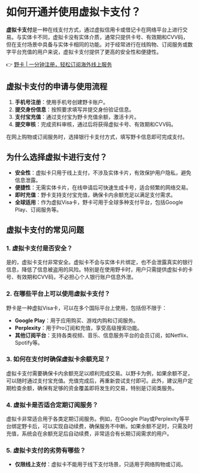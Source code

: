 # 如何开通并使用虚拟卡支付？

**虚拟卡支付**是一种在线支付方式，通过虚拟信用卡或借记卡在网络平台上进行交易。与实体卡不同，虚拟卡没有实体介质，通常只提供卡号、有效期和CVV码，但在支付场景中具备与实体卡相同的功能。对于经常进行在线购物、订阅服务或数字平台充值的用户来说，虚拟卡支付提供了更高的安全性和便捷性。

👉 [野卡 | 一分钟注册，轻松订阅海外线上服务](https://bbtdd.com/yeka)

## 虚拟卡支付的申请与使用流程

1. **手机号注册**：使用手机号创建野卡账户。
2. **提交身份信息**：按照要求填写并提交身份验证信息。
3. **支付宝充值**：通过支付宝为野卡充值余额，激活卡片。
4. **提交审核**：完成资料审核，通过后将获得虚拟卡号、有效期和CVV码。

在网上购物或订阅服务时，选择银行卡支付方式，填写野卡信息即可完成支付。

## 为什么选择虚拟卡进行支付？

- **安全性**：虚拟卡只用于线上支付，不涉及实体卡片，有效保护用户隐私，避免信息泄露。
- **便捷性**：无需实体卡片，在线申请后可快速生成卡号，适合频繁的网络交易。
- **即时充值**：野卡支持支付宝充值，确保卡内余额充足以满足支付需求。
- **全球适用**：作为虚拟Visa卡，野卡可用于全球多种支付平台，包括Google Play、订阅服务等。

## 虚拟卡支付的常见问题

### 1. 虚拟卡支付是否安全？

是的，虚拟卡支付非常安全。虚拟卡不会与实体卡片绑定，也不会泄露真实的银行信息，降低了信息被盗用的风险。特别是在使用野卡时，用户只需提供虚拟卡的卡号、有效期和CVV码，不必担心个人银行账户信息外泄。

### 2. 在哪些平台上可以使用虚拟卡支付？

野卡是一种虚拟Visa卡，可以在多个国际平台上使用，包括但不限于：
- **Google Play**：用于应用购买、游戏内购和订阅服务。
- **Perplexity**：用于Pro订阅和充值，享受高级搜索功能。
- **其他订阅平台**：支持各类视频、音乐、信息服务平台的会员订阅，如Netflix、Spotify等。

### 3. 如何在支付时确保虚拟卡余额充足？

虚拟卡支付需要确保卡内余额充足以顺利完成交易。以野卡为例，如果余额不足，可以随时通过支付宝充值。充值完成后，再重新尝试支付即可。此外，建议用户定期检查余额，确保有足够的资金覆盖即将发生的交易，特别是订阅类服务。

### 4. 虚拟卡是否适合定期订阅服务？

虚拟卡非常适合用于各类定期订阅服务。例如，在Google Play或Perplexity等平台绑定野卡后，可以实现自动续费，确保服务不中断。如果余额不足时，只需及时充值，系统会在余额充足后自动续费，非常适合有长期订阅需求的用户。

### 5. 虚拟卡支付的劣势有哪些？

- **仅限线上支付**：虚拟卡不能用于线下支付场景，只适用于网络购物或订阅。